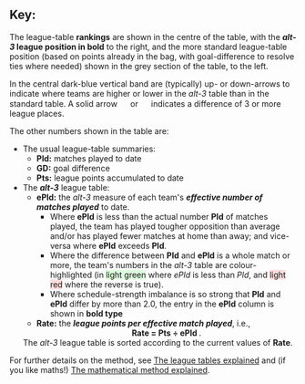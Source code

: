 ## Key:

The league-table **rankings** are shown in the centre of the table, with the **_alt-3_ league position in bold** to the right, and the more standard league-table position (based on points already in the bag, with goal-difference to resolve ties where needed) shown in the grey section of the table, to the left.

In the central dark-blue vertical band are (typically) up- or down-arrows to indicate where teams are higher or lower in the *alt-3* table than in the standard table. A solid arrow <img src="/assets/images/up2.svg" width="15"> or <img src="/assets/images/down2.svg" width="15"> indicates a difference of 3 or more league places.

The other numbers shown in the table are:

<ul>
	<li>The usual league-table summaries:
	        <ul>
			<li><b>Pld:</b> matches played to date</li>
        		<li><b>GD:</b> goal difference</li>
        		<li><b>Pts:</b> league points accumulated to date</li>
		</ul>
	</li>
    	<li>The <b><i>alt-3</i></b> league table:
        <ul>
		<li><b>ePld:</b> the <i>alt-3</i> measure of each team's
		<b><i>effective number of matches played</i></b> to date.
		<ul><li>Where <b>ePld</b> is less than the
		actual number <b>Pld</b> of matches played,
		the team has
		played tougher opposition than average and/or has played fewer
		matches at home than away; and vice-versa where <b>ePld</b>
		exceeds <b>Pld</b>.</li>
		<li>Where the difference between <b>Pld</b> and <b>ePld</b>
		is a whole match or more,
		the team's numbers in the <i>alt-3</i> table are colour-highlighted
		(in
		<span style="background-color:#ddffdd;">light green</span>
		where <i>ePld</i> is less than <i>Pld</i>,
		and <span style="background-color:#ffdddd;">light red</span>
		where the reverse is true).</li>
		<li>Where schedule-strength imbalance is so strong that
		<b>Pld</b> and <b>ePld</b> differ by more than 2.0, the
		entry in the <b>ePld</b> column is shown in <b>bold type</b> </li>
		</ul></li>
        	<li><b>Rate:</b> the <b><i>league points per effective
		match played</i></b>, i.e., 
		<center>   <b>  Rate = Pts &#247; ePld </b>. </center>
		</li>
	</ul>
	The <i>alt-3</i> league table is sorted according to the current
		values of <b>Rate</b>.
	</li>
</ul>

  
For further details on the method, see 
[The league tables explained](/about/tables-explained/) and (if you like maths!) [The mathematical method explained](/about/the-maths/).
